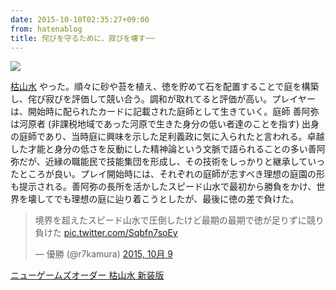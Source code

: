 ```yaml
---
date: 2015-10-10T02:35:27+09:00
from: hatenablog
title: 侘びを守るために、寂びを壊す──
---
```

![](https://pbs.twimg.com/media/CQ4KtbtVEAAwXL_.jpg:large)

[枯山水](https://www.amazon.co.jp/dp/B00RCHUQG2) やった。順々に砂や苔を植え、徳を貯めて石を配置することで庭を構築し、侘び寂びを評価して競い合う。調和が取れてると評価が高い。プレイヤーは、開始時に配られたカードに記載された庭師として生きていく。庭師 善阿弥は河原者 (非課税地域であった河原で生きた身分の低い者達のことを指す) 出身の庭師であり、当時庭に興味を示した足利義政に気に入られたと言われる。卓越した才能と身分の低さを反動にした精神論という文脈で語られることの多い善阿弥だが、近縁の職能民で技能集団を形成し、その技術をしっかりと継承していったところが良い。プレイ開始時には、それぞれの庭師が志すべき理想の庭園の形も提示される。善阿弥の長所を活かしたスピード山水で最初から勝負をかけ、世界を壊してでも理想の庭に辿り着こうとしたが、最後に徳の差で負けた。

> 境界を超えたスピード山水で圧倒したけど最期の最期で徳が足りずに競り負けた [pic.twitter.com/Sqbfn7soEy](http://t.co/Sqbfn7soEy)
> 
> — 優勝 (@r7kamura) [2015, 10月 9](https://twitter.com/r7kamura/status/652472687646773252)

<script async src="//platform.twitter.com/widgets.js" charset="utf-8"></script>

[ニューゲームズオーダー 枯山水 新装版](https://www.amazon.co.jp/dp/B00RCHUQG2)